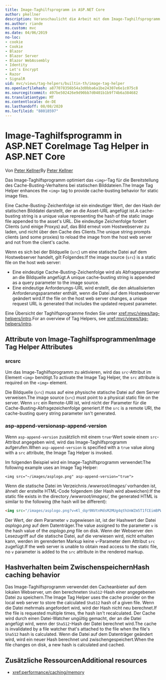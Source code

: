 ```yaml
---
title: Image-Taghilfsprogramm in ASP.NET Core
author: pkellner
description: Veranschaulicht die Arbeit mit dem Image-Taghilfsprogramm.
ms.author: riande
ms.custom: mvc
ms.date: 04/06/2019
no-loc:
- cookie
- Cookie
- Blazor
- Blazor Server
- Blazor WebAssembly
- Identity
- Let's Encrypt
- Razor
- SignalR
uid: mvc/views/tag-helpers/builtin-th/image-tag-helper
ms.openlocfilehash: a877078356b54a3d0bba6a1be24307e6e1c075c8
ms.sourcegitcommit: 497be502426e9d90bb7d0401b1b9f74b6a384682
ms.translationtype: MT
ms.contentlocale: de-DE
ms.lasthandoff: 08/08/2020
ms.locfileid: "88018597"
---
```

# <a name="image-tag-helper-in-aspnet-core"></a><span data-ttu-id="f1e6c-103">Image-Taghilfsprogramm in ASP.NET Core</span><span class="sxs-lookup"><span data-stu-id="f1e6c-103">Image Tag Helper in ASP.NET Core</span></span>

<span data-ttu-id="f1e6c-104">Von [Peter Kellner](https://peterkellner.net)</span><span class="sxs-lookup"><span data-stu-id="f1e6c-104">By [Peter Kellner](https://peterkellner.net)</span></span>

<span data-ttu-id="f1e6c-105">Das Image-Taghilfsprogramm optimiert das `<img>`-Tag für die Bereitstellung des Cache-Busting-Verhaltens bei statischen Bilddateien.</span><span class="sxs-lookup"><span data-stu-id="f1e6c-105">The Image Tag Helper enhances the `<img>` tag to provide cache-busting behavior for static image files.</span></span>

<span data-ttu-id="f1e6c-106">Eine Cache-Busting-Zeichenfolge ist ein eindeutiger Wert, der den Hash der statischen Bilddatei darstellt, der an die Asset-URL angefügt ist.</span><span class="sxs-lookup"><span data-stu-id="f1e6c-106">A cache-busting string is a unique value representing the hash of the static image file appended to the asset's URL.</span></span> <span data-ttu-id="f1e6c-107">Die eindeutige Zeichenfolge fordert Clients (und einige Proxys) auf, das Bild erneut vom Hostwebserver zu laden, und nicht über den Cache des Clients.</span><span class="sxs-lookup"><span data-stu-id="f1e6c-107">The unique string prompts clients (and some proxies) to reload the image from the host web server and not from the client's cache.</span></span>

<span data-ttu-id="f1e6c-108">Wenn es sich bei der Bildquelle (`src`) um eine statische Datei auf dem Hostwebserver handelt, gilt Folgendes:</span><span class="sxs-lookup"><span data-stu-id="f1e6c-108">If the image source (`src`) is a static file on the host web server:</span></span>

* <span data-ttu-id="f1e6c-109">Eine eindeutige Cache-Busting-Zeichenfolge wird als Abfrageparameter an die Bildquelle angefügt.</span><span class="sxs-lookup"><span data-stu-id="f1e6c-109">A unique cache-busting string is appended as a query parameter to the image source.</span></span>
* <span data-ttu-id="f1e6c-110">Eine eindeutige Anforderungs-URL wird erstellt, die den aktualisierten Anforderungsparameter enthält, wenn die Datei auf dem Hostwebserver geändert wird.</span><span class="sxs-lookup"><span data-stu-id="f1e6c-110">If the file on the host web server changes, a unique request URL is generated that includes the updated request parameter.</span></span>

<span data-ttu-id="f1e6c-111">Eine Übersicht der Taghilfsprogramme finden Sie unter <xref:mvc/views/tag-helpers/intro>.</span><span class="sxs-lookup"><span data-stu-id="f1e6c-111">For an overview of Tag Helpers, see <xref:mvc/views/tag-helpers/intro>.</span></span>

## <a name="image-tag-helper-attributes"></a><span data-ttu-id="f1e6c-112">Attribute von Image-Taghilfsprogrammen</span><span class="sxs-lookup"><span data-stu-id="f1e6c-112">Image Tag Helper Attributes</span></span>

### <a name="src"></a><span data-ttu-id="f1e6c-113">src</span><span class="sxs-lookup"><span data-stu-id="f1e6c-113">src</span></span>

<span data-ttu-id="f1e6c-114">Um das Image-Taghilfsprogramm zu aktivieren, wird das `src`-Attribut im Element `<img>` benötigt.</span><span class="sxs-lookup"><span data-stu-id="f1e6c-114">To activate the Image Tag Helper, the `src` attribute is required on the `<img>` element.</span></span>

<span data-ttu-id="f1e6c-115">Die Bildquelle (`src`) muss auf eine physische statische Datei auf dem Server verweisen.</span><span class="sxs-lookup"><span data-stu-id="f1e6c-115">The image source (`src`) must point to a physical static file on the server.</span></span> <span data-ttu-id="f1e6c-116">Wenn `src` ein Remote-URI ist, wird nicht der Parameter für die Cache-Busting-Abfragezeichenfolge generiert.</span><span class="sxs-lookup"><span data-stu-id="f1e6c-116">If the `src` is a remote URI, the cache-busting query string parameter isn't generated.</span></span>

### <a name="asp-append-version"></a><span data-ttu-id="f1e6c-117">asp-append-version</span><span class="sxs-lookup"><span data-stu-id="f1e6c-117">asp-append-version</span></span>

<span data-ttu-id="f1e6c-118">Wenn `asp-append-version` zusätzlich mit einem `true`-Wert sowie einem `src`-Attribut angegeben wird, wird das Image-Taghilfsprogramm aufgerufen.</span><span class="sxs-lookup"><span data-stu-id="f1e6c-118">When `asp-append-version` is specified with a `true` value along with a `src` attribute, the Image Tag Helper is invoked.</span></span>

<span data-ttu-id="f1e6c-119">Im folgenden Beispiel wird ein Image-Taghilfsprogramm verwendet:</span><span class="sxs-lookup"><span data-stu-id="f1e6c-119">The following example uses an Image Tag Helper:</span></span>

```cshtml
<img src="~/images/asplogo.png" asp-append-version="true">
```

<span data-ttu-id="f1e6c-120">Wenn die statische Datei im Verzeichnis */wwwroot/images/* vorhanden ist, ähnelt der erstellte HTML-Code folgendem (der Hash wird abweichen):</span><span class="sxs-lookup"><span data-stu-id="f1e6c-120">If the static file exists in the directory */wwwroot/images/*, the generated HTML is similar to the following (the hash will be different):</span></span>

```html
<img src="/images/asplogo.png?v=Kl_dqr9NVtnMdsM2MUg4qthUnWZm5T1fCEimBPWDNgM">
```

<span data-ttu-id="f1e6c-121">Der Wert, der dem Parameter `v` zugewiesen ist, ist der Hashwert der Datei *asplogo.png* auf dem Datenträger.</span><span class="sxs-lookup"><span data-stu-id="f1e6c-121">The value assigned to the parameter `v` is the hash value of the *asplogo.png* file on disk.</span></span> <span data-ttu-id="f1e6c-122">Wenn der Webserver den Lesezugriff auf die statische Datei, auf die verwiesen wird, nicht erhalten kann, werden im gerenderten Markup keine `v`-Parameter dem Attribut `src` zugefügt.</span><span class="sxs-lookup"><span data-stu-id="f1e6c-122">If the web server is unable to obtain read access to the static file, no `v` parameter is added to the `src` attribute in the rendered markup.</span></span>

## <a name="hash-caching-behavior"></a><span data-ttu-id="f1e6c-123">Hashverhalten beim Zwischenspeichern</span><span class="sxs-lookup"><span data-stu-id="f1e6c-123">Hash caching behavior</span></span>

<span data-ttu-id="f1e6c-124">Das Image-Taghilfsprogramm verwendet den Cacheanbieter auf dem lokalen Webserver, um den berechneten `Sha512`-Hash einer angegebenen Datei zu speichern.</span><span class="sxs-lookup"><span data-stu-id="f1e6c-124">The Image Tag Helper uses the cache provider on the local web server to store the calculated `Sha512` hash of a given file.</span></span> <span data-ttu-id="f1e6c-125">Wenn die Datei mehrmals angefordert wird, wird der Hash nicht neu berechnet.</span><span class="sxs-lookup"><span data-stu-id="f1e6c-125">If the file is requested multiple times, the hash isn't recalculated.</span></span> <span data-ttu-id="f1e6c-126">Der Cache wird durch einen Datei-Watcher ungültig gemacht, der an die Datei angefügt wird, wenn der `Sha512`-Hash der Datei berechnet wird.</span><span class="sxs-lookup"><span data-stu-id="f1e6c-126">The cache is invalidated by a file watcher that's attached to the file when the file's `Sha512` hash is calculated.</span></span> <span data-ttu-id="f1e6c-127">Wenn die Datei auf dem Datenträger geändert wird, wird ein neuer Hash berechnet und zwischengespeichert.</span><span class="sxs-lookup"><span data-stu-id="f1e6c-127">When the file changes on disk, a new hash is calculated and cached.</span></span>

## <a name="additional-resources"></a><span data-ttu-id="f1e6c-128">Zusätzliche Ressourcen</span><span class="sxs-lookup"><span data-stu-id="f1e6c-128">Additional resources</span></span>

* <xref:performance/caching/memory>

